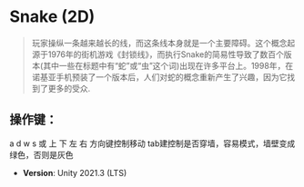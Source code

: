 # Snake (2D)

> 玩家操纵一条越来越长的线，而这条线本身就是一个主要障碍。这个概念起源于1976年的街机游戏《封锁线》，而执行Snake的简易性导致了数百个版本(其中一些在标题中有“蛇”或“虫”这个词)出现在许多平台上。1998年，在诺基亚手机预装了一个版本后，人们对蛇的概念重新产生了兴趣，因为它找到了更多的受众.

## 操作键：
a d w s 或 上 下 左 右 方向键控制移动
tab建控制是否穿墙，容易模式，墙壁变成绿色，否则是灰色

- **Version**: Unity 2021.3 (LTS)

